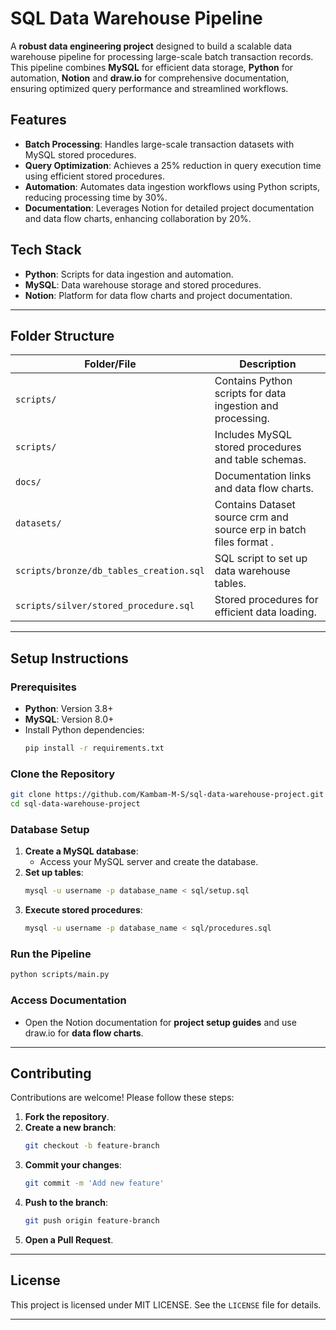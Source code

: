 
# SQL Data Warehouse Pipeline

A **robust data engineering project** designed to build a scalable data warehouse pipeline for processing large-scale batch transaction records. This pipeline combines **MySQL** for efficient data storage, **Python** for automation, **Notion** and **draw.io** for comprehensive documentation, ensuring optimized query performance and streamlined workflows.

## Features
- **Batch Processing**: Handles large-scale transaction datasets with MySQL stored procedures.
- **Query Optimization**: Achieves a 25% reduction in query execution time using efficient stored procedures.
- **Automation**: Automates data ingestion workflows using Python scripts, reducing processing time by 30%.
- **Documentation**: Leverages Notion for detailed project documentation and data flow charts, enhancing collaboration by 20%.

## Tech Stack
- **Python**: Scripts for data ingestion and automation.
- **MySQL**: Data warehouse storage and stored procedures.
- **Notion**: Platform for data flow charts and project documentation.

---

## Folder Structure
| Folder/File                  | Description                                 |
|------------------------------|---------------------------------------------|
| `scripts/`                   | Contains Python scripts for data ingestion and processing. |
| `scripts/`                       | Includes MySQL stored procedures and table schemas. |
| `docs/`                      | Documentation links and data flow charts.  |
| `datasets/`                  | Contains Dataset source crm and source erp in batch files format . |
| `scripts/bronze/db_tables_creation.sql`              | SQL script to set up data warehouse tables. |
| `scripts/silver/stored_procedure.sql`         | Stored procedures for efficient data loading. |

---

## Setup Instructions

### Prerequisites
- **Python**: Version 3.8+
- **MySQL**: Version 8.0+
- Install Python dependencies:
  ```bash
  pip install -r requirements.txt
  ```

### Clone the Repository
```bash
git clone https://github.com/Kambam-M-S/sql-data-warehouse-project.git
cd sql-data-warehouse-project
```

### Database Setup
1. **Create a MySQL database**:
   - Access your MySQL server and create the database.
2. **Set up tables**:
   ```bash
   mysql -u username -p database_name < sql/setup.sql
   ```
3. **Execute stored procedures**:
   ```bash
   mysql -u username -p database_name < sql/procedures.sql
   ```

### Run the Pipeline
```bash
python scripts/main.py
```

### Access Documentation
- Open the Notion documentation for  **project setup guides** and use draw.io for **data flow charts**.

---

## Contributing

Contributions are welcome! Please follow these steps:
1. **Fork the repository**.
2. **Create a new branch**:
   ```bash
   git checkout -b feature-branch
   ```
3. **Commit your changes**:
   ```bash
   git commit -m 'Add new feature'
   ```
4. **Push to the branch**:
   ```bash
   git push origin feature-branch
   ```
5. **Open a Pull Request**.

---

## License
This project is licensed under MIT LICENSE. See the `LICENSE` file for details.

---

